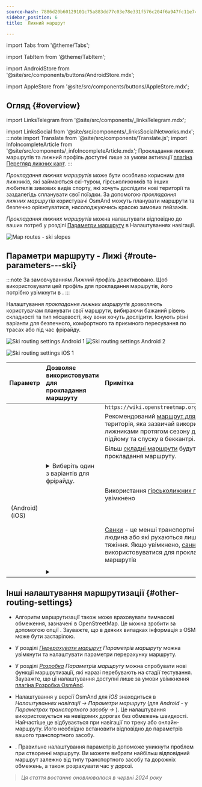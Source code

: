 ```yaml
---
source-hash: 7886d20b60129101c75a883dd77c03e78e331f576c204f6a947fc11e7494deff
sidebar_position: 6
title:  Лижний маршрут

---
```

import Tabs from '@theme/Tabs';

import TabItem from '@theme/TabItem';

import AndroidStore from '@site/src/components/buttons/AndroidStore.mdx';

import AppleStore from '@site/src/components/buttons/AppleStore.mdx';
## Огляд {#overview}
import LinksTelegram from '@site/src/components/_linksTelegram.mdx';

import LinksSocial from '@site/src/components/_linksSocialNetworks.mdx';
:::note
import Translate from '@site/src/components/Translate.js';
import InfoIncompleteArticle from '@site/src/components/_infoIncompleteArticle.mdx';
Прокладання лижних маршрутів та лижний профіль доступні лише за умови активації [плагіна Перегляд лижних карт](../../plugins/ski-maps.md).
:::

*Прокладання лижних маршрутів* може бути особливо корисним для лижників, які займаються скі-туром, гірськолижників та інших любителів зимових видів спорту, які хочуть дослідити нові території та заздалегідь спланувати свої поїздки. За допомогою *прокладання лижних маршрутів* користувачі OsmAnd можуть планувати маршрути та безпечно орієнтуватися, насолоджуючись красою зимових пейзажів.

*Прокладання лижних маршрутів* можна налаштувати відповідно до ваших потреб у розділі [Параметри маршруту](../guidance/navigation-settings.md#route-parameters) в Налаштуваннях навігації.

![Map routes - ski slopes](@site/static/img/navigation/routing/ski_routing_overview.png)


## Параметри маршруту - Лижі {#route-parameters---ski}

:::note
За замовчуванням *Лижний профіль* деактивовано. Щоб використовувати цей профіль для прокладання маршрутів, його потрібно увімкнути в *<Translate android="true" ids="shared_string_menu,shared_string_settings,application_profiles"/>*.
:::

Налаштування *прокладання лижних маршрутів* дозволяють користувачам планувати свої маршрути, вибираючи бажаний рівень складності та тип місцевості, яку вони хочуть дослідити. Існують різні варіанти для безпечного, комфортного та приємного пересування по трасах або під час фрірайду.

<Tabs groupId="operating-systems">

<TabItem value="android" label="Android">

![Ski routing settings Android 1](@site/static/img/navigation/routing/skiing_routing_1_andr.png) ![Ski routing settings Android 2](@site/static/img/navigation/routing/skiing_routing_2_andr.png)

</TabItem>

<TabItem value="ios" label="iOS">

![Ski routing settings iOS 1](@site/static/img/navigation/routing/skiing_routing_ios_1.png)

</TabItem>

</Tabs>

| Параметр | Дозволяє використовувати для прокладання маршруту | Примітка |
|:------------|:---------------|:---------------|
|*<Translate android="true" ids="routing_attr_allow_skating_only_name"/>* | <Translate android="true" ids="routing_attr_allow_skating_only_description"/> | `https://wiki.openstreetmap.org/wiki/Piste_Maps#Type` |
|*<Translate android="true" ids="app_mode_ski_touring"/>* | <Translate android="true" ids="routing_attr_piste_type_skitour_description"/> | Рекомендований [маршрут для скі-туру](https://wiki.openstreetmap.org/wiki/Piste_Maps#Type) або територія, яка зазвичай використовується багатьма лижниками протягом сезону для скандинавського підйому та спуску в беккантрі. |
|*<Translate android="true" ids="routing_attr_allow_advanced_name"/>* | <Translate android="true" ids="routing_attr_allow_advanced_description"/> | Більш [складні маршрути](https://wiki.openstreetmap.org/wiki/Piste_Maps#Difficulty) будуть дозволені для прокладання маршруту. |
|*<Translate android="true" ids="routing_attr_freeride_policy_name"/>* | <details><summary> Виберіть один з варіантів для фрірайду. </summary>![Off piste Android](@site/static/img/navigation/routing/offpiste_android.png) </details> | |
|*<Translate android="true" ids="routing_attr_piste_type_downhill_name"/>* | <Translate android="true" ids="routing_attr_piste_type_downhill_description"/> | Використання [гірськолижних підйомників](https://wiki.openstreetmap.org/wiki/Piste_Maps#Ski_lifts) буде увімкнено |
|*<Translate android="true" ids="routing_attr_piste_type_nordic_name"/>*&nbsp;(Android) *<Translate ios="true" ids="routeInfo_piste_type_name"/>*&nbsp;(iOS) | <Translate android="true" ids="routing_attr_piste_type_nordic_description"/>| |
|*<Translate android="true" ids="routing_attr_allow_classic_only_name"/>* | <Translate android="true" ids="routing_attr_allow_classic_only_description"/>| |
|*<Translate android="true" ids="routing_attr_allow_expert_name"/>* | <Translate android="true" ids="routing_attr_allow_expert_description"/>| |
|*<Translate android="true" ids="routing_attr_piste_type_sled_name"/>* | <Translate android="true" ids="routing_attr_piste_type_sled_description"/> | [Санки](https://wiki.openstreetmap.org/wiki/Piste_Maps#Type) - це менші транспортні засоби, які тягне людина або які рухаються лише під дією сили тяжіння. Якщо увімкнено, [санні траси](https://wiki.openstreetmap.org/wiki/Piste_Maps#Type) будуть використовуватися для прокладання лижних маршрутів |
|*<Translate android="true" ids="routing_attr_allow_intermediate_name"/>* | <Translate android="true" ids="routing_attr_allow_intermediate_description"/>| |
|*<Translate android="true" ids="routing_attr_difficulty_preference_name"/>* | <details><summary> <Translate android="true" ids="routing_attr_difficulty_preference_description"/> </summary>![Off piste Android](@site/static/img/navigation/routing/offpiste_android.png) </details> | |


## Інші налаштування маршрутизації {#other-routing-settings}

- Алгоритм маршрутизації також може враховувати тимчасові обмеження, зазначені в OpenStreetMap. Це можна зробити за допомогою опції *[<Translate android="true" ids="temporary_conditional_routing"/>](../routing/osmand-routing.md#consider-temporary-limitations)*. Зауважте, що в деяких випадках інформація з OSM може бути застарілою.

- У розділі [*Перерахувати маршрут*](../../navigation/guidance/navigation-settings.md#recalculate-route) *Параметрів маршруту* можна увімкнути та налаштувати параметри перерахунку маршруту.

- У розділі [*Розробка*](../guidance/navigation-settings.md#development-settings) *Параметрів маршруту* можна спробувати нові функції маршрутизації, які наразі перебувають на стадії тестування. Зауважте, що ці налаштування доступні лише за умови увімкнення [плагіна Розробка OsmAnd](../../plugins/development.md).

- Налаштування *[<Translate ios="true" ids="road_speeds"/>](../guidance/navigation-settings.md#road-speeds)* у версії OsmAnd для *iOS* знаходиться в *Налаштуваннях навігації → Параметри маршруту* (для *Android* - у *Параметрах транспортного засобу → [<Translate android="true" ids="default_speed_setting_title"/>](../guidance/navigation-settings.md#default-speed--road-speeds)*). Це налаштування використовується на невідомих дорогах без обмежень швидкості. Найчастіше це відбувається при навігації по треку або онлайн-маршруту. Його необхідно встановити відповідно до параметрів вашого транспортного засобу.

- *[<Translate ios="true" ids="vehicle_parameters"/>](../guidance/navigation-settings.md#vehicle-parameters)*. Правильне налаштування параметрів допоможе уникнути проблем при створенні маршруту. Ви можете вибрати найбільш відповідний маршрут залежно від типу транспортного засобу та дорожніх обмежень, а також розрахувати час у дорозі.

> *Ця стаття востаннє оновлювалася в червні 2024 року*